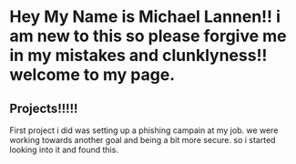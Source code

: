 <h1> Hey My Name is Michael Lannen!! i am new to this so please forgive me in my mistakes and clunklyness!! welcome to my page.</h1>
<h2> Projects!!!!!</h2>
  <body> First project i did was setting up a phishing campain at my job. we were working towards another goal and being a bit more secure. so i started looking into it and found this.</body>
